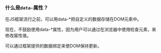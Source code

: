 ### 什么是`data-`属性？

在JS框架流行之前，可以用data-*把自定义的数据存储在DOM元素中。

现在，不鼓励使用data-*属性，因为用户可以通过在浏览器中使用检查元素，来修改属性值。

可以通过框架提供的数据绑定来使DOM保持更新。

 